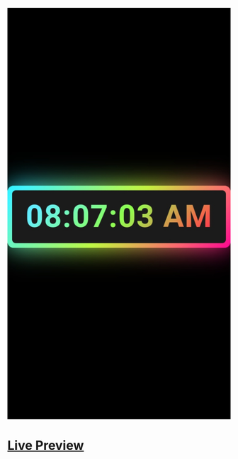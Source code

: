![Screenshot](https://github.com/Kallpolo/JamGlowingEffect/blob/main/demo.jpg)

# [Live Preview](https://kallpolo.github.io/JamGlowingEffect/)
